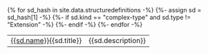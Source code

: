 <table>
{% for sd_hash in site.data.structuredefinitions -%}
  {%- assign sd = sd_hash[1] -%}
  {%- if sd.kind  == "complex-type" and sd.type != "Extension" -%}
   <tr><td> <a href="{{sd.path}}">{{sd.name}}</a>{{sd.title}}</td><td>{{sd.description}} </td></tr>
  {%- endif -%}
{%- endfor -%}
</table>
